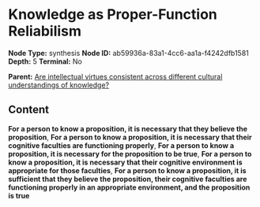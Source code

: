 # Knowledge as Proper-Function Reliabilism

**Node Type:** synthesis
**Node ID:** ab59936a-83a1-4cc6-aa1a-f4242dfb1581
**Depth:** 5
**Terminal:** No

**Parent:** [Are intellectual virtues consistent across different cultural understandings of knowledge?](are-intellectual-virtues-consistent-across-different-cultural-understandings-of-knowledge-antithesis-9f26ef85-73a9-4b91-a7b4-b39405457e4b.md)

## Content

**For a person to know a proposition, it is necessary that they believe the proposition**, **For a person to know a proposition, it is necessary that their cognitive faculties are functioning properly**, **For a person to know a proposition, it is necessary for the proposition to be true**, **For a person to know a proposition, it is necessary that their cognitive environment is appropriate for those faculties**, **For a person to know a proposition, it is sufficient that they believe the proposition, their cognitive faculties are functioning properly in an appropriate environment, and the proposition is true**
